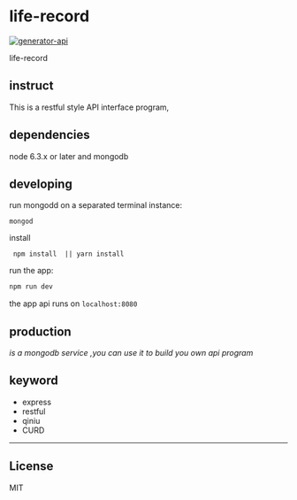 # life-record

[![generator-api](https://img.shields.io/badge/built%20with-generator--api-green.svg)](https://github.com/ndelvalle/generator-api)

life-record
## instruct

This is a restful style API interface program,


## dependencies

node 6.3.x or later and mongodb

## developing

run mongodd on a separated terminal instance:

```
mongod
```
install 
```
 npm install  || yarn install 
```
run the app:

```bash
npm run dev
```

the app api runs on `localhost:8080`

## production

_is a mongodb service ,you can use it to build you own api program_

## keyword 
+ express 
+ restful
+ qiniu
+ CURD






--------------------------------------------------------------------------------

## License
MIT